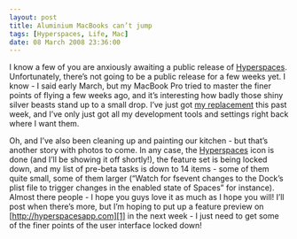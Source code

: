 ```yaml
---
layout: post
title: Aluminium MacBooks can’t jump
tags: [Hyperspaces, Life, Mac]
date: 08 March 2008 23:36:00
---
```


I know a few of you are anxiously awaiting a public release of [Hyperspaces][1]. Unfortunately, there’s not going to be a public release for a few weeks yet. I know - I said early March, but my MacBook Pro tried to master the finer points of flying a few weeks ago, and it’s interesting how badly those shiny silver beasts stand up to a small drop. I’ve just got [my replacement][2] this past week, and I’ve only just got all my development tools and settings right back where I want them.

Oh, and I’ve also been cleaning up and painting our kitchen - but that’s another story with photos to come. In any case, the [Hyperspaces][1] icon is done (and I’ll be showing it off shortly!), the feature set is being locked down, and my list of pre-beta tasks is down to 14 items - some of them quite small, some of them larger (“Watch for fsevent changes to the Dock’s plist file to trigger changes in the enabled state of Spaces” for instance). Almost there people - I hope you guys love it as much as I hope you will! I’ll post when there’s more, but I’m hoping to put up a feature preview on [http://hyperspacesapp.com][1] in the next week - I just need to get some of the finer points of the user interface locked down!

 [1]: http://hyperspacesapp.com/
 [2]: http://www.apple.com/macbookpro/